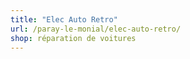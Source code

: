 ```yaml
---
title: "Elec Auto Retro"
url: /paray-le-monial/elec-auto-retro/
shop: réparation de voitures
---
```

